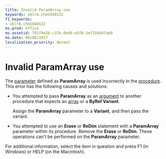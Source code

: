```yaml
---
title: Invalid ParamArray use
keywords: vblr6.chm1040132
f1_keywords:
- vblr6.chm1040132
ms.prod: office
ms.assetid: 791f4e2b-c37e-6e68-e5f6-5ef258d4fab0
ms.date: 06/08/2017
localization_priority: Normal
---
```



# Invalid ParamArray use

The [parameter](../../Glossary/vbe-glossary.md#parameter) defined as **ParamArray** is used incorrectly in the [procedure](../../Glossary/vbe-glossary.md#procedure). This error has the following causes and solutions:



- You attempted to pass  **ParamArray** as an [argument](../../Glossary/vbe-glossary.md#argument) to another procedure that expects an [array](../../Glossary/vbe-glossary.md#array) or a **ByRef Variant**.
    
    Assign the  **ParamArray** parameter to a **Variant**, and then pass the variant.
    
- You attempted to use an  **Erase** or **ReDim** statement with a **ParamArray** parameter within its procedure. Remove the **Erase** or **ReDim**. These operations can't be performed on the **ParamArray** parameter.
    

For additional information, select the item in question and press F1 (in Windows) or HELP (on the Macintosh).

